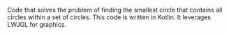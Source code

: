 Code that solves the problem of finding the smallest circle that contains all circles within a set of circles. This code is written in Kotlin. It leverages LWJGL for graphics.
